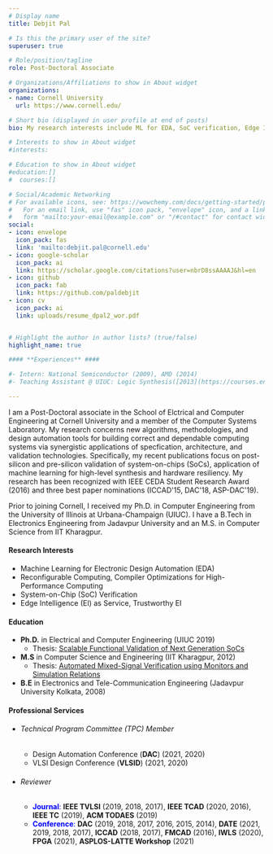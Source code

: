 ```yaml
---
# Display name
title: Debjit Pal

# Is this the primary user of the site?
superuser: true

# Role/position/tagline
role: Post-Doctoral Associate

# Organizations/Affiliations to show in About widget
organizations:
- name: Cornell University
  url: https://www.cornell.edu/

# Short bio (displayed in user profile at end of posts)
bio: My research interests include ML for EDA, SoC verification, Edge Intelligence as Service, and Compiler Optimizations for Reconfigurable and High-Performance Computing.

# Interests to show in About widget
#interests:

# Education to show in About widget
#education:[]
#  courses:[]

# Social/Academic Networking
# For available icons, see: https://wowchemy.com/docs/getting-started/page-builder/#icons
#   For an email link, use "fas" icon pack, "envelope" icon, and a link in the
#   form "mailto:your-email@example.com" or "/#contact" for contact widget.
social:
- icon: envelope
  icon_pack: fas
  link: 'mailto:debjit.pal@cornell.edu'
- icon: google-scholar
  icon_pack: ai
  link: https://scholar.google.com/citations?user=nbrD8ssAAAAJ&hl=en
- icon: github
  icon_pack: fab
  link: https://github.com/paldebjit
- icon: cv
  icon_pack: ai
  link: uploads/resume_dpal2_wor.pdf


# Highlight the author in author lists? (true/false)
highlight_name: true

#### **Experiences** ####

#- Intern: National Semiconductor (2009), AMD (2014)
#- Teaching Assistant @ UIUC: Logic Synthesis([2013](https://courses.engr.illinois.edu/ece462/fa2013/), [2015](https://courses.engr.illinois.edu/ece462/fa2015/)), Computer Organization and Design ([2015](https://courses.engr.illinois.edu/ece411/sp2015/)), Digital System Laboratory (2016), Computer Systems and Programming (2016)

---
```


I am a Post-Doctoral associate in the School of Elctrical and Computer Engineering at Cornell University and a member of the Computer Systems Laboratory. My research concerns new algorithms, methodologies, and design automation tools for building correct and dependable computing systems via synergistic applications of specfication, architecture, and validation technologies. Specifically, my recent publications focus on post-silicon and pre-silicon validation of system-on-chips (SoCs), application of machine learning for high-level synthesis and hardware resiliency. My research has been recognized with IEEE CEDA Student Research Award (2016) and three best paper nominations (ICCAD'15, DAC'18, ASP-DAC'19).

Prior to joining Cornell, I received my Ph.D. in Computer Engineering from the University of Illinois at Urbana-Champaign (UIUC). I have a B.Tech in Electronics Engineering from Jadavpur University and an M.S. in Computer Science from IIT Kharagpur.


#### **Research Interests** ####
- Machine Learning for Electronic Design Automation (EDA)
- Reconfigurable Computing, Compiler Optimizations for High-Performance Computing
- System-on-Chip (SoC) Verification
- Edge Intelligence (EI) as Service, Trustworthy EI


#### **Education** ####
- **Ph.D.** in Electrical and Computer Engineering (UIUC 2019)
    - Thesis: <a href="uploads/doctoral_dissertation_dpal2.pdf" target="_blank">Scalable Functional Validation of Next Generation SoCs</a>
- **M.S** in Computer Science and Engineering (IIT Kharagpur, 2012)
    - Thesis: <a href="uploads/master_dissertation_dpal2.pdf" target="_blank">Automated Mixed-Signal Verification using Monitors and Simulation Relations</a>
- **B.E** in Electronics and Tele-Communication Engineering (Jadavpur University Kolkata, 2008)

#### **Professional Services** ####

- ###### Technical Program Committee (TPC) Member
    - Design Automation Conference (**DAC**) (2021, 2020)
    - VLSI Design Conference (**VLSID**) (2021, 2020)
- ###### Reviewer
    - <span style="color:blue">**Journal**:</span> **IEEE TVLSI** (2019, 2018, 2017), **IEEE TCAD** (2020, 2016), **IEEE TC** (2019), **ACM TODAES** (2019)
    - <span style="color:blue">**Conference**:</span> **DAC** (2019, 2018, 2017, 2016, 2015, 2014), **DATE** (2021, 2019, 2018, 2017), **ICCAD** (2018, 2017), **FMCAD** (2016), **IWLS** (2020), **FPGA** (2021), **ASPLOS-LATTE Workshop** (2021) 
